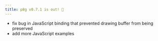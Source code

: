 ```yaml
---
title: p8g v0.7.1 is out! 🎉
---
```


* fix bug in JavaScript binding that prevented drawing buffer from being
  preserved
* add more JavaScript examples